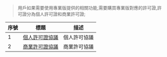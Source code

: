 > 用戶如果需要使用專業版提供的相關功能,需要購買專業版對應的許可證,許可證分為個人許可證和商業許可證;

| 序號 | 標題                                                         | 描述         |
| ---- | ------------------------------------------------------------ | ------------ |
| 1    | [個人許可證協議](zh-tw/license_agreement/personal_license)   | 個人許可協議 |
| 2    | [商業許可證協議](zh-tw/license_agreement/commercial_license) | 商業許可協議 |
